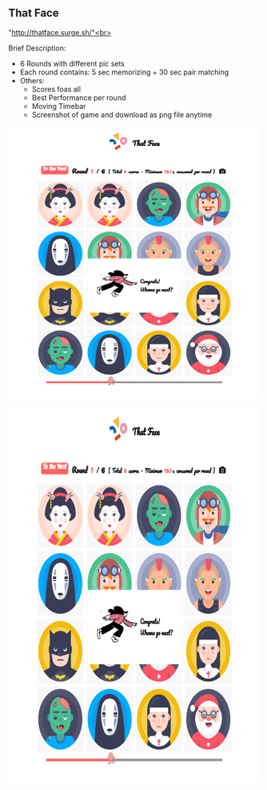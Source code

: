 
 <h2>That Face</h2>

"http://thatface.surge.sh/"<br>

Brief Description:
* 6 Rounds with different pic sets
* Each round contains: 5 sec memorizing + 30 sec pair matching
* Others:
    - Scores foas all
    - Best Performance per round 
    - Moving Timebar
    - Screenshot of game and download as png file anytime 

![Game-Example](screenshot.png)

<img src="screenshot.png"  width="700" height="750">
